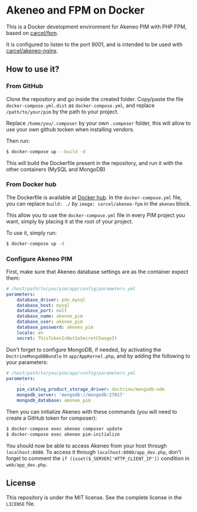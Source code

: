 # Akeneo and FPM on Docker

This is a Docker development environment for Akeneo PIM with PHP FPM, based on [carcel/fpm](https://hub.docker.com/r/carcel/fpm).

It is configured to listen to the port 9001, and is intended to be used with [carcel/akeneo-nginx](https://hub.docker.com/r/carcel/akeneo-nginx).

## How to use it?

### From GitHub

Clone the repository and go inside the created folder. Copy/paste the file `docker-compose.yml.dist` as `docker-compose.yml`, and replace `/path/to/your/pim` by the path to your project.

Replace `/home/you/.composer` by your own `.composer` folder, this will allow to use your own github tocken when installing vendors.

Then run:

```bash
$ docker-compose up --build -d
```

This will build the Dockerfile present in the repository, and run it with the other containers (MySQL and MongoDB)

### From Docker hub

The Dockerfile is available at [Docker hub](https://hub.docker.com/r/carcel/akeneo-fpm/). In the `docker-compose.yml` file, you can replace `build: ./` by `image: carcel/akeneo-fpm` in the `akeneo` block.

This allow you to use the `docker-compose.yml` file in every PIM project you want, simply by placing it at the root of your project.

To use it, simply run:

```bash
$ docker-compose up -d
```

### Configure Akeneo PIM

First, make sure that Akeneo database settings are as the container expect them:

```yaml
# /host/path/to/you/pim/app/config/parameters.yml
parameters:
    database_driver: pdo_mysql
    database_host: mysql
    database_port: null
    database_name: akeneo_pim
    database_user: akeneo_pim
    database_password: akeneo_pim
    locale: en
    secret: ThisTokenIsNotSoSecretChangeIt
```

Don't forget to configure MongoDB, if needed, by activating the `DoctrineMongoDBBundle` in `app/AppKernel.php`, and by adding the following to your parameters:

```yaml
# /host/path/to/you/pim/app/config/parameters.yml
parameters:
    ...
    pim_catalog_product_storage_driver: doctrine/mongodb-odm
    mongodb_server: 'mongodb://mongodb:27017'
    mongodb_database: akeneo_pim
```

Then you can initialize Akeneo with these commands (you will need to create a GitHub token for composer):

```bash
$ docker-compose exec akeneo composer update
$ docker-compose exec akeneo pim-initialize
```

You should now be able to access Akeneo from your host through `localhost:8080`.
To access it through `localhost:8080/app_dev.php`, don't forget to comment the `if (isset($_SERVER['HTTP_CLIENT_IP'])` condition in `web/app_dev.php`.

## License

This repository is under the MIT license. See the complete license in the `LICENSE` file.
